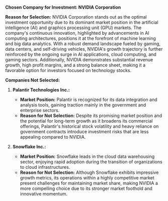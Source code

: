 **Chosen Company for Investment: NVIDIA Corporation**

**Reason for Selection:**
NVIDIA Corporation stands out as the optimal investment opportunity due to its dominant market position in the artificial intelligence (AI) and graphics processing unit (GPU) markets. The company's continuous innovation, highlighted by advancements in AI computing architectures, positions it at the forefront of machine learning and big data analytics. With a robust demand landscape fueled by gaming, data centers, and self-driving vehicles, NVIDIA's growth trajectory is further reinforced by the ongoing surge in AI applications, cloud computing, and gaming sectors. Additionally, NVIDIA demonstrates substantial revenue growth, high profit margins, and a strong balance sheet, making it a favorable option for investors focused on technology stocks.

**Companies Not Selected:**

1. **Palantir Technologies Inc.:**
   - **Market Position:** Palantir is recognized for its data integration and analysis tools, gaining traction mainly in the government and enterprise sectors.
   - **Reason for Not Selection:** Despite its promising market position and the potential for long-term growth as it broadens its commercial offerings, Palantir's historical stock volatility and heavy reliance on government contracts introduce investment risks that are less appealing compared to NVIDIA.

2. **Snowflake Inc.:**
   - **Market Position:** Snowflake leads in the cloud data warehousing sector, enjoying rapid adoption during the transition of organizations to cloud infrastructures.
   - **Reason for Not Selection:** Although Snowflake exhibits impressive growth metrics, its operations within a highly competitive market present challenges for maintaining market share, making NVIDIA a more compelling choice due to its stronger market foothold and innovative momentum.